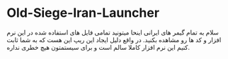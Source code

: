 # Old-Siege-Iran-Launcher
سلام به تمام گیمر های ایرانی
اینحا میتونید تمامی فایل های استفاده شده در این نرم افزار و کد ها رو مشاهده بکنید.
 در واقع دلیل ایجاد این ریپ این هست که به شما ثابت کنیم این نرم افزار کاملا سالم است و برای سیستمتون هیچ خطری نداره.
